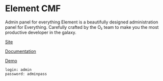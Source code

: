 # Element CMF
Admin panel for everything
Element is a beautifully designed administration panel for Everything. Carefully crafted by the O₂ team to make you the most productive developer in the galaxy.

[Site](/documentation)

[Documentation](/documentation)

[Demo](https://element-demo.odva.pro/element/)

```
login: admin
password: adminpass
```